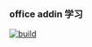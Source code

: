 ### office addin 学习

[![build](https://github.com/hsjwhh/ExcelAddIn-VSTO-Sample/actions/workflows/build-validation.yml/badge.svg)](https://github.com/hsjwhh/ExcelAddIn-VSTO-Sample/actions/workflows/build-validation.yml)
